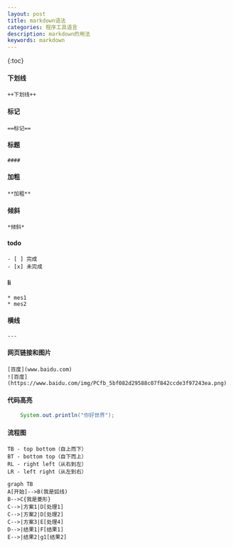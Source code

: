 ```yaml
---
layout: post
title: markdown语法
categories: 程序工具语言
description: markdown的用法
keywords: markdown
---
```



{:toc}


#### 下划线
    ++下划线++

#### 标记
    ==标记==

#### 标题
    
    ####  

#### 加粗 

    **加粗**
    
#### 倾斜 


    *倾斜*
    
#### todo

    - [ ] 完成
    - [x] 未完成

#### li

    * mes1
    * mes2
    
#### 横线


    ---


#### 网页链接和图片

    [百度](www.baidu.com)
    ![百度](https://www.baidu.com/img/PCfb_5bf082d29588c07f842ccde3f97243ea.png)
    
#### 代码高亮

```java
    System.out.println("你好世界");
```


#### 流程图

    TB - top bottom（自上而下）
    BT - bottom top（自下而上）
    RL - right left（从右到左）
    LR - left right（从左到右）
    
    


```
graph TB
A[开始]-->B(我是弧线)
B-->C{我是菱形}
C-->|方案1|D[处理1]
C-->|方案2|D[处理2]
C-->|方案3|E[处理4]
D-->|结果1|F[结果1]
E-->|结果2|g1[结果2]

```
